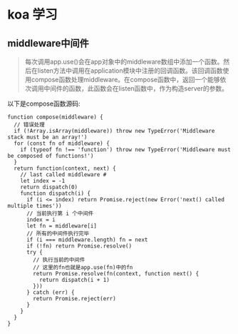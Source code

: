
koa 学习
============

## middleware中间件

>每次调用app.use()会在app对象中的middleware数组中添加一个函数。然后在listen方法中调用在application模块中注册的回调函数。该回调函数使用compose函数处理middleware。在compose函数中，返回一个能够依次调用中间件的函数，此函数会在listen函数中，作为构造server的参数。

以下是compose函数源码:

```
function compose(middleware) {
  // 错误处理
  if (!Array.isArray(middleware)) throw new TypeError('Middleware stack must be an array!')
  for (const fn of middleware) {
    if (typeof fn !== 'function') throw new TypeError('Middleware must be composed of functions!')
  }
  return function(context, next) {
    // last called middleware #
    let index = -1
    return dispatch(0)
    function dispatch(i) {
      if (i <= index) return Promise.reject(new Error('next() called multiple times'))
      // 当前执行第 i 个中间件
      index = i
      let fn = middleware[i]
      // 所有的中间件执行完毕
      if (i === middleware.length) fn = next
      if (!fn) return Promise.resolve()
      try {
        // 执行当前的中间件
        // 这里的fn也就是app.use(fn)中的fn
        return Promise.resolve(fn(context, function next() {
          return dispatch(i + 1)
        }))
      } catch (err) {
        return Promise.reject(err)
      }
    }
  }
}
```

